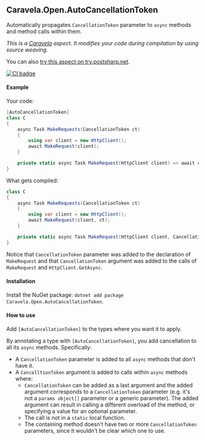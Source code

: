 ## Caravela.Open.AutoCancellationToken 
Automatically propagates `CancellationToken` parameter to `async` methods and method calls within them.

*This is a [Caravela](https://github.com/postsharp/Caravela) aspect. It modifies your code during compilation by using source weaving.*

You can also [try this aspect on try.postsharp.net](https://try.postsharp.net/#autocancellationtoken).
 
[![CI badge](https://github.com/postsharp/Caravela.Open.AutoCancellationToken/workflows/Full%20Pipeline/badge.svg)](https://github.com/postsharp/Caravela.Open.AutoCancellationToken/actions?query=workflow%3A%22Full+Pipeline%22)

#### Example
Your code:
```csharp
[AutoCancellationToken]
class C
{
    async Task MakeRequests(CancellationToken ct)
    {
        using var client = new HttpClient();
        await MakeRequest(client);
    }

    private static async Task MakeRequest(HttpClient client) => await client.GetAsync("https://example.org");
}
```
What gets compiled:
```csharp
class C
{
    async Task MakeRequests(CancellationToken ct)
    {
        using var client = new HttpClient();
        await MakeRequest(client, ct);
    }

    private static async Task MakeRequest(HttpClient client, CancellationToken cancellationToken = default) => await client.GetAsync("https://example.org", cancellationToken);
}
```

Notice that `CancellationToken` parameter was added to the declaration of `MakeRequest` and that `CancellationToken` argument was added to the calls of `MakeRequest` and `HttpClient.GetAsync`.

#### Installation
Install the NuGet package: `dotnet add package Caravela.Open.AutoCancellationToken`.

#### How to use

Add `[AutoCancellationToken]` to the types where you want it to apply.

By annotating a type with `[AutoCancellationToken]`, you add cancellation to all its `async` methods. Specifically:

* A `CancellationToken` parameter is added to all `async` methods that don't have it.
* A `CancelltionToken` argument is added to calls within `async` methods where:
    * `CancellationToken` can be added as a last argument and the added argument corresponds to a `CancellationToken` parameter (e.g. it's not a `params object[]` parameter or a generic parameter). The added argument can result in calling a different overload of the method, or specifying a value for an optional parameter.
    * The call is not in a `static` local function.
    * The containing method doesn't have two or more `CancellationToken` parameters, since it wouldn't be clear which one to use.
